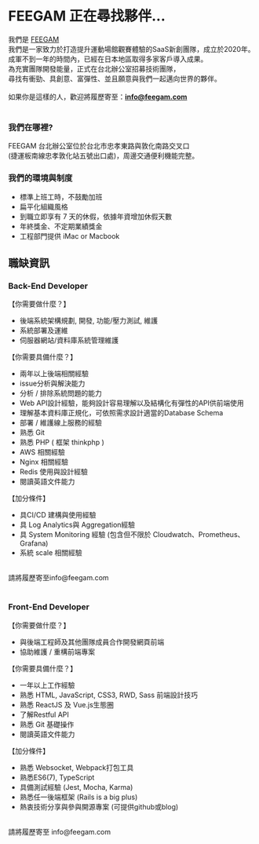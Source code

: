# FEEGAM 正在尋找夥伴...
我們是 <a href="https://www.feegam.com">FEEGAM</a><br> 
我們是一家致力於打造提升運動場館觀賽體驗的SaaS新創團隊，成立於2020年。<br> 
成軍不到一年的時間內，已經在日本地區取得多家客戶導入成果。<br>
為充實團隊開發能量，正式在台北辦公室招募技術團隊，<br>
尋找有衝勁、具創意、富彈性、並且願意與我們一起邁向世界的夥伴。<br><br>
如果你是這樣的人，歡迎將履歷寄至：<b>info@feegam.com</b><br><br>

### 我們在哪裡?
FEEGAM 台北辦公室位於台北市忠孝東路與敦化南路交叉口<br>
(捷運板南線忠孝敦化站五號出口處)，周邊交通便利機能完整。<br>

### 我們的環境與制度
- 標準上班工時，不鼓勵加班
- 扁平化組織風格
- 到職立即享有 7 天的休假，依據年資增加休假天數
- 年終獎金、不定期業績獎金
- 工程部門提供 iMac or Macbook

## 職缺資訊

### Back-End Developer
【你需要做什麼？】
- 後端系統架構規劃, 開發, 功能/壓力測試, 維護
- 系統部署及運維
- 伺服器網站/資料庫系統管理維護

【你需要具備什麼？】
- 兩年以上後端相關經驗 
- issue分析與解決能力
- 分析 / 排除系統問題的能力
- Web API設計經驗，能夠設計容易理解以及結構化有彈性的API供前端使用
- 理解基本資料庫正規化，可依照需求設計適當的Database Schema
- 部署 / 維護線上服務的經驗
- 熟悉 Git
- 熟悉 PHP ( 框架 thinkphp )
- AWS 相關經驗
- Nginx 相關經驗
- Redis 使用與設計經驗
- 閱讀英語文件能力

【加分條件】
- 具CI/CD 建構與使用經驗 
- 具 Log Analytics與 Aggregation經驗
- 具 System Monitoring 經驗 (包含但不限於 Cloudwatch、Prometheus、Grafana)
- 系統 scale 相關經驗
<br>
請將履歷寄至info@feegam.com
<br><br>

### Front-End Developer 
【你需要做什麼？】
- 與後端工程師及其他團隊成員合作開發網頁前端
- 協助維護 / 重構前端專案

【你需要具備什麼？】
- 一年以上工作經驗
- 熟悉 HTML, JavaScript, CSS3, RWD, Sass 前端設計技巧
- 熟悉 ReactJS 及 Vue.js生態圈
- 了解Restful API
- 熟悉 Git 基礎操作
- 閱讀英語文件能力

【加分條件】
- 熟悉 Websocket, Webpack打包工具
- 熟悉ES6(7), TypeScript
- 具備測試經驗 (Jest, Mocha, Karma)
- 熟悉任一後端框架 (Rails is a big plus)
- 熱衷技術分享與參與開源專案 (可提供github或blog)
<br>
請將履歷寄至 info@feegam.com
<br>
